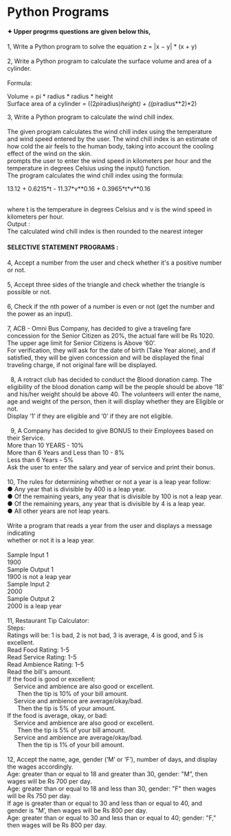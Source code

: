# Python Programs 
   #### ✦ Upper progrms questions are given below this,

1, Write a Python program to solve the equation z = |x − y| * (x + y) <br> <br>
2, Write a Python program to calculate the surface volume and area of a cylinder. <br><br>
     Formula: <br>
       <p>Volume = pi * radius * radius * height <br>
        Surface area of a cylinder = ((2*pi*radius)*height) + ((pi*radius**2)*2)</p>

 3, Write a Python program to calculate the wind chill index. <br><br>
      The given program calculates the wind chill index using the temperature and wind
   speed entered by the user. The wind chill index is an estimate of how cold the air
   feels to the human body, taking into account the cooling effect of the wind on the
    skin.<br>
prompts the user to enter the wind speed in kilometers per hour and the
temperature in degrees Celsius using the input() function.
<br>The program calculates the wind chill index using the formula: <br>
<p>13.12 + 0.6215*t - 11.37*v**0.16 + 0.3965*t*v**0.16</p> <br>
where t is the temperature in degrees Celsius and v is the wind speed in kilometers
per hour.<br>
Output :<br>
The calculated wind chill index is then rounded to the nearest integer       

#### SELECTIVE STATEMENT PROGRAMS :
<P>4, Accept a number from the user and check whether it's a positive number or not.<br><br>
 5, Accept three sides of the triangle and check whether the triangle is possible or not.<br><br>
 6, Check if the nth power of a number is even or not (get the number and the power as
an input).<br><br>
 7, ACB - Omni Bus Company, has decided to give a traveling fare concession for the
Senior Citizen as 20%, the actual fare will be Rs 1020. The upper age limit for
Senior Citizens is Above ‘60’.<br>
For verification, they will ask for the date of birth (Take Year alone), and if satisfied,
they will be given concession and will be displayed the final traveling charge, if not
original fare will be displayed.<br><br>
&nbsp 8, A rotract club has decided to conduct the Blood donation camp. The eligibility of the
blood donation camp will be the people should be above ‘18’ and his/her weight
should be above 40. The volunteers will enter the name, age and weight of the
person, then it will display whether they are Eligible or not.<br>
Display ‘1’ if they are eligible and ‘0’ if they are not eligible.<br><br>
&nbsp 9, A Company has decided to give BONUS to their Employees based on their Service.<br>
More than 10 YEARS - 10%<br>
More than 6 Years and Less than 10 - 8%<br>
Less than 6 Years - 5%<br>
Ask the user to enter the salary and year of service and print their bonus.<br><br>
10, The rules for determining whether or not a year is a leap year follow:<br>
 ● Any year that is divisible by 400 is a leap year.<br>
 ● Of the remaining years, any year that is divisible by 100 is not a leap year.<br>
   ● Of the remaining years, any year that is divisible by 4 is a leap year.<br>
 ● All other years are not leap years.<br><br>
 Write a program that reads a year from the user and displays a message indicating<br>
 whether or not it is a leap year.<br><br>
 Sample Input 1<br>
 1900<br>
 Sample Output 1<br>
 1900 is not a leap year<br>
 Sample Input 2<br>
 2000<br>
 Sample Output 2<br>
 2000 is a leap year <br><br>
11, Restaurant Tip Calculator:<br>
 Steps:<br>
Ratings will be: 1 is bad, 2 is not bad, 3 is average, 4 is good, and 5 is excellent.<br>
Read Food Rating: 1-5 <br>
Read Service Rating: 1-5<br>
Read Ambience Rating: 1–5<br>
Read the bill's amount.<br>
If the food is good or excellent:<br>
&nbsp &nbsp Service and ambience are also good or excellent.<br>
&nbsp &nbsp &nbsp Then the tip is 10% of your bill amount.<br>
&nbsp &nbsp Service and ambience are average/okay/bad.<br>
&nbsp &nbsp &nbsp Then the tip is 5% of your amount.<br>
If the food is average, okay, or bad:<br>
&nbsp &nbsp Service and ambience are also good or excellent.<br>
&nbsp &nbsp &nbsp Then the tip is 5% of your bill amount.<br>
&nbsp &nbsp Service and ambience are average/okay/bad.<br>
&nbsp &nbsp &nbsp Then the tip is 1% of your bill amount.<br> <br>
12, Accept the name, age, gender (‘M’ or ‘F’), number of days, and display the wages accordingly.<br>
Age: greater than or equal to 18 and greater than 30, gender: "M”, then wages will be Rs 700 per day.<br>
Age: greater than or equal to 18 and less than 30, gender: "F" then wages will be Rs 750 per day.<br>
If age is greater than or equal to 30 and less than or equal to 40, and gender is "M’, then wages will be Rs 800 per day.<br>
Age: greater than or equal to 30 and less than or equal to 40; gender: "F," then wages will be Rs 800 per day.<br>

</p>
